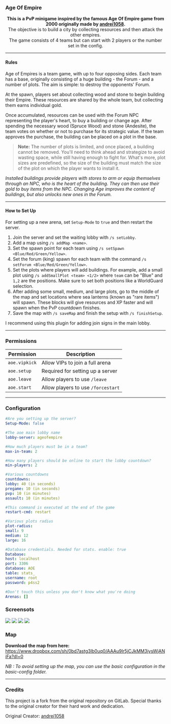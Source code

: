 ### Age Of Empire

<p align="center">
    <b>This is a PvP minigame inspired by the famous Age Of Empire game from 2000 originally made by <a href="https://github.com/andrei1058">andrei1058</a>.</b><br/>
    The objective is to build a city by collecting resources and then attack the other empires.<br/>
    The game consists of 4 teams but can start with 2 players or the number set in the config.<br/>
</p>

---

#### Rules 
Age of Empires is a team game, with up to four opposing sides. Each team has a base, originally consisting of a huge building - the Forum - and a number of plots. The aim is simple: to destroy the opponents' Forum.

At the spawn, players set about collecting wood and stone to begin building their Empire. These resources are shared by the whole team, but collecting them earns individual gold.

Once accumulated, resources can be used with the Forum NPC representing the player's heart, to buy a building or change age. After spending the necessary wood (Spruce Wood) and stone (Andesite), the team votes on whether or not to purchase for its strategic value. If the team approves the purchase, the building can be placed on a plot in the base.

> **Note:** The number of plots is limited, and once placed, a building cannot be removed. You'll need to think ahead and strategize to avoid wasting space, while still having enough to fight for. What's more, plot sizes are predefined, so the size of the building must match the size of the plot on which the player wants to install it.

*Installed buildings provide players with stores to arm or equip themselves through an NPC, who is the heart of the building. They can then use their gold to buy items from the NPC. Changing Age improves the content of buildings, but also unlocks new ones in the Forum.*

---

#### How to Set Up

For setting up a new arena, set `Setup-Mode` to `true` and then restart the server.

1. Join the server and set the waiting lobby with `/s setLobby`.
2. Add a map using `/s addMap <name>`.
3. Set the spawn point for each team using `/s setSpawn <Blue/Red/Green/Yellow>`.
4. Set the forum (king) spawn for each team with the command `/s setForum <Blue/Red/Green/Yellow>`.
5. Set the plots where players will add buildings. For example, add a small plot using `/s addSmallPlot <team> <1/2>` where `team` can be "Blue" and `1,2` are the positions. Make sure to set both positions like a WorldGuard selection.
6. After adding some small, medium, and large plots, go to the middle of the map and set locations where sea lanterns (known as "rare items") will spawn. These blocks will give resources and XP faster and will spawn when the PvP countdown finishes.
7. Save the map with `/s saveMap` and finish the setup with `/s finishSetup`.

I recommend using this plugin for adding join signs in the main lobby.

---

### Permissions

| Permission      | Description                           |
|-----------------|---------------------------------------|
| `aoe.vipkick`   | Allow VIPs to join a full arena       |
| `aoe.setup`     | Required for setting up a server      |
| `aoe.leave`     | Allow players to use `/leave`         |
| `aoe.start`     | Allow players to use `/forcestart`    |

---

### Configuration

```yaml
#Are you setting up the server?
Setup-Mode: false

#The aoe main lobby name
lobby-server: ageofempire

#How much players must be in a team?
max-in-team: 2

#How many players should be online to start the lobby countdown?
min-players: 2

#Various countdowns
countdowns:
lobby: 40 (in seconds)
pregame: 10 (in seconds)
pvp: 10 (in minutes)
assault: 10 (in minutes)

#This command is executed at the end of the game
restart-cmd: restart

#Various plots radius
plot-radius:
small: 9
medium: 12
large: 16

#Database credentials. Needed for stats. enable: true
Database:
host: localhost
port: 3306
database: AOE
table: stats_
username: root
password: p4ss2

#Don't touch this unless you don't know what you're doing
Arenas: []
```

### Screensots
![](https://i.imgur.com/uROTGuI.jpg)
![](https://i.imgur.com/0vMnpA2.jpg)
![](https://i.imgur.com/BdK6n7H.png)
![](https://i.imgur.com/2pqrYSH.png)


### Map
**Download the map from here:**
https://www.dropbox.com/sh/0bd7astg3lb0uq0/AAAu9lr5jCJkMM3jysWjANiFa?dl=0

*NB : To avoid setting up the map, you can use the basic configuration in the basic-config folder.*

---

### Credits

This project is a fork from the original repository on GitLab. Special thanks to the original creator for their hard work and dedication.

Original Creator: [andrei1058](https://gitlab.com/andrei1058)